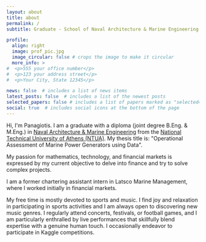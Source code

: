 ```yaml
---
layout: about
title: about
permalink: /
subtitle: Graduate - School of Naval Architecture & Marine Engineering @ NTUA

profile:
  align: right
  image: prof_pic.jpg
  image_circular: false # crops the image to make it circular
  more_info: >
#  <p>555 your office number</p>
#  <p>123 your address street</p>
#  <p>Your City, State 12345</p>

news: false  # includes a list of news items
latest_posts: false  # includes a list of the newest posts
selected_papers: false # includes a list of papers marked as "selected={true}"
social: true  # includes social icons at the bottom of the page
---
```


Hi, I'm Panagiotis. I am a graduate with a diploma (joint degree B.Eng. & M.Eng.) in [Naval Architecture & Marine Engineering](http://www.naval.ntua.gr/) from the [National Technical University of Athens (NTUA)](https://www.ntua.gr/en/). My thesis title is: "Operational Assessment of Marine Power Generators using Data".

My passion for mathematics, technology, and financial markets is expressed by my current objective to delve into finance and try to solve complex projects.

I am a former chartering assistant intern in Latsco Marine Management, where I worked initially in financial markets.

My free time is mostly devoted to sports and music. I find joy and relaxation in participating in sports activities and I am always open to discovering new music genres. I regularly attend concerts, festivals, or football games, and I am particularly enthralled by live performances that skillfully blend expertise with a genuine human touch. I occasionally endeavor to participate in Kaggle competitions.